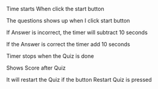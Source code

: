 

Time starts When click the start button

The questions shows up when I click start button

If Answer is incorrect, the timer will subtract 10 seconds

If the Answer is correct the timer add 10 seconds

Timer stops when the Quiz is done

Shows Score after Quiz

It will restart the Quiz if the button Restart Quiz is pressed